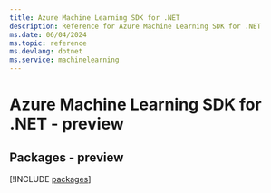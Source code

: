 ```yaml
---
title: Azure Machine Learning SDK for .NET
description: Reference for Azure Machine Learning SDK for .NET
ms.date: 06/04/2024
ms.topic: reference
ms.devlang: dotnet
ms.service: machinelearning
---
```

# Azure Machine Learning SDK for .NET - preview
## Packages - preview
[!INCLUDE [packages](machine-learning-index.md)]